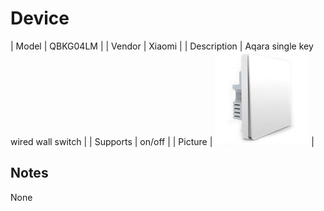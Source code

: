 
# Device

| Model | QBKG04LM  |
| Vendor  | Xiaomi  |
| Description | Aqara single key wired wall switch |
| Supports | on/off |
| Picture | ![../images/devices/QBKG04LM.jpg](../images/devices/QBKG04LM.jpg) |

## Notes

None
